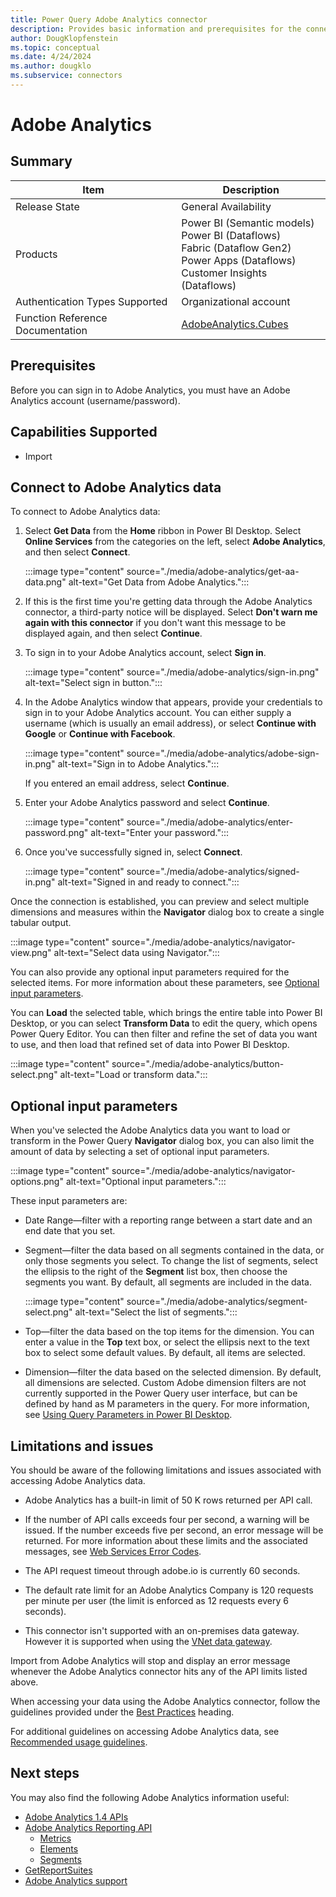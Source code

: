 ```yaml
---
title: Power Query Adobe Analytics connector
description: Provides basic information and prerequisites for the connector, descriptions of the optional input parameters, and limitations and issues you might encounter.
author: DougKlopfenstein
ms.topic: conceptual
ms.date: 4/24/2024
ms.author: dougklo
ms.subservice: connectors
---
```


# Adobe Analytics

## Summary

| Item | Description |
| ---- | ----------- |
| Release State | General Availability |
| Products | Power BI (Semantic models)<br/>Power BI (Dataflows)<br/>Fabric (Dataflow Gen2)<br/>Power Apps (Dataflows)<br/>Customer Insights (Dataflows) |
| Authentication Types Supported | Organizational account |
| Function Reference Documentation | [AdobeAnalytics.Cubes](/powerquery-m/adobeanalytics-cubes) |

## Prerequisites

Before you can sign in to Adobe Analytics, you must have an Adobe Analytics account (username/password).

## Capabilities Supported

* Import

## Connect to Adobe Analytics data

To connect to Adobe Analytics data:

1. Select **Get Data** from the **Home** ribbon in Power BI Desktop. Select **Online Services** from the categories on the left, select **Adobe Analytics**, and then select **Connect**.

   :::image type="content" source="./media/adobe-analytics/get-aa-data.png" alt-text="Get Data from Adobe Analytics.":::

2. If this is the first time you're getting data through the Adobe Analytics connector, a third-party notice will be displayed. Select **Don't warn me again with this connector** if you don't want this message to be displayed again, and then select **Continue**.

3. To sign in to your Adobe Analytics account, select **Sign in**.

   :::image type="content" source="./media/adobe-analytics/sign-in.png" alt-text="Select sign in button.":::

4. In the Adobe Analytics window that appears, provide your credentials to sign in to your Adobe Analytics account. You can either supply a username (which is usually an email address), or select **Continue with Google** or **Continue with Facebook**.

   :::image type="content" source="./media/adobe-analytics/adobe-sign-in.png" alt-text="Sign in to Adobe Analytics.":::

   If you entered an email address, select **Continue**.

5. Enter your Adobe Analytics password and select **Continue**.

   :::image type="content" source="./media/adobe-analytics/enter-password.png" alt-text="Enter your password.":::

6. Once you've successfully signed in, select **Connect**.

   :::image type="content" source="./media/adobe-analytics/signed-in.png" alt-text="Signed in and ready to connect.":::

Once the connection is established, you can preview and select multiple dimensions and measures within the **Navigator** dialog box to create a single tabular output. 

:::image type="content" source="./media/adobe-analytics/navigator-view.png" alt-text="Select data using Navigator.":::

You can also provide any optional input parameters required for the selected items. For more information about these parameters, see [Optional input parameters](#optional-input-parameters).

You can **Load** the selected table, which brings the entire table into Power BI Desktop, or you can select **Transform Data** to edit the query, which opens Power Query Editor. You can then filter and refine the set of data you want to use, and then load that refined set of data into Power BI Desktop.

:::image type="content" source="./media/adobe-analytics/button-select.png" alt-text="Load or transform data.":::

## Optional input parameters

When you've selected the Adobe Analytics data you want to load or transform in the Power Query **Navigator** dialog box, you can also limit the amount of data by selecting a set of optional input parameters. 

:::image type="content" source="./media/adobe-analytics/navigator-options.png" alt-text="Optional input parameters.":::

These input parameters are:

* Date Range&mdash;filter with a reporting range between a start date and an end date that you set.

* Segment&mdash;filter the data based on all segments contained in the data, or only those segments you select. To change the list of segments, select the ellipsis to the right of the **Segment** list box, then choose the segments you want. By default, all segments are included in the data.

   :::image type="content" source="./media/adobe-analytics/segment-select.png" alt-text="Select the list of segments.":::

* Top&mdash;filter the data based on the top items for the dimension. You can enter a value in the **Top** text box, or select the ellipsis next to the text box to select some default values. By default, all items are selected.

* Dimension&mdash;filter the data based on the selected dimension. By default, all dimensions are selected. Custom Adobe dimension filters are not currently supported in the Power Query user interface, but can be defined by hand as M parameters in the query. For more information, see [Using Query Parameters in Power BI Desktop](../power-query-query-parameters.md).

## Limitations and issues

You should be aware of the following limitations and issues associated with accessing Adobe Analytics data.

* Adobe Analytics has a built-in limit of 50 K rows returned per API call. 

* If the number of API calls exceeds four per second, a warning will be issued. If the number exceeds five per second, an error message will be returned. For more information about these limits and the associated messages, see [Web Services Error Codes](https://github.com/AdobeDocs/analytics-1.4-apis/blob/master/docs/getting-started/c_Web_Services_Error_Codes.md#web-services-error-codes).

* The API request timeout through adobe.io is currently 60 seconds.

* The default rate limit for an Adobe Analytics Company is 120 requests per minute per user (the limit is enforced as 12 requests every 6 seconds).

* This connector isn't supported with an on-premises data gateway. However it is supported when using the [VNet data gateway](/data-integration/vnet/use-data-gateways-sources-power-bi#supported-azure-data-services).

Import from Adobe Analytics will stop and display an error message whenever the Adobe Analytics connector hits any of the API limits listed above.

When accessing your data using the Adobe Analytics connector, follow the guidelines provided under the [Best Practices](https://developer.adobe.com/analytics-apis/docs/2.0/guides/faq/#what-are-some-best-practices-and-guidelines-when-using-the-apis) heading.

For additional guidelines on accessing Adobe Analytics data, see [Recommended usage guidelines](https://experienceleague.adobe.com/en/docs/analytics/analyze/admin-overview/use-cases).

## Next steps

You may also find the following Adobe Analytics information useful:

* [Adobe Analytics 1.4 APIs](https://github.com/AdobeDocs/analytics-1.4-apis)
* [Adobe Analytics Reporting API](https://github.com/AdobeDocs/analytics-1.4-apis/tree/master/docs/reporting-api)
  * [Metrics](https://github.com/AdobeDocs/analytics-1.4-apis/blob/master/docs/reporting-api/metrics.md)
  * [Elements](https://github.com/AdobeDocs/analytics-1.4-apis/blob/master/docs/reporting-api/elements.md)
  * [Segments](https://github.com/AdobeDocs/analytics-1.4-apis/blob/master/docs/segments-api/data_types/r_segment.md)
* [GetReportSuites](https://github.com/AdobeDocs/analytics-1.4-apis/blob/master/docs/admin-api/methods/company/r_GetReportSuites.md)
* [Adobe Analytics support](https://helpx.adobe.com/support/analytics.html)
